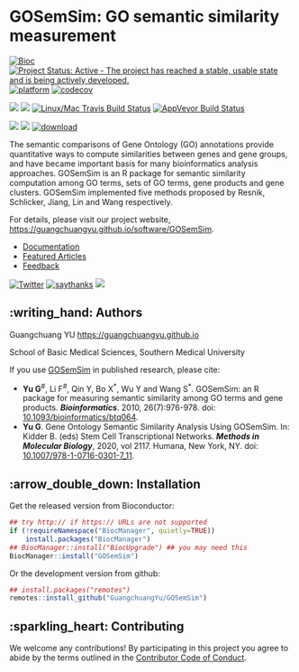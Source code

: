 # GOSemSim: GO semantic similarity measurement

[![Bioc](http://www.bioconductor.org/shields/years-in-bioc/GOSemSim.svg)](https://www.bioconductor.org/packages/devel/bioc/html/GOSemSim.html#since)
[![Project Status: Active - The project has reached a stable, usable
state and is being actively
developed.](http://www.repostatus.org/badges/latest/active.svg)](http://www.repostatus.org/#active)
[![platform](http://www.bioconductor.org/shields/availability/devel/GOSemSim.svg)](https://www.bioconductor.org/packages/devel/bioc/html/GOSemSim.html#archives)
[![codecov](https://codecov.io/gh/GuangchuangYu/GOSemSim/branch/master/graph/badge.svg)](https://codecov.io/gh/GuangchuangYu/GOSemSim/)

[![](https://img.shields.io/badge/release%20version-2.12.0-green.svg)](https://www.bioconductor.org/packages/GOSemSim)
[![](https://img.shields.io/badge/devel%20version-2.13.1-green.svg)](https://github.com/guangchuangyu/GOSemSim)
[![Linux/Mac Travis Build
Status](https://img.shields.io/travis/GuangchuangYu/GOSemSim/master.svg?label=Mac%20OSX%20%26%20Linux)](https://travis-ci.org/GuangchuangYu/GOSemSim)
[![AppVeyor Build
Status](https://img.shields.io/appveyor/ci/Guangchuangyu/GOSemSim/master.svg?label=Windows)](https://ci.appveyor.com/project/GuangchuangYu/GOSemSim)

[![](https://img.shields.io/badge/download-176874/total-blue.svg)](https://bioconductor.org/packages/stats/bioc/GOSemSim)
[![](https://img.shields.io/badge/download-5604/month-blue.svg)](https://bioconductor.org/packages/stats/bioc/GOSemSim)
[![download](http://www.bioconductor.org/shields/downloads/release/GOSemSim.svg)](https://bioconductor.org/packages/stats/bioc/GOSemSim)

The semantic comparisons of Gene Ontology (GO) annotations provide
quantitative ways to compute similarities between genes and gene groups,
and have became important basis for many bioinformatics analysis
approaches. GOSemSim is an R package for semantic similarity computation
among GO terms, sets of GO terms, gene products and gene clusters.
GOSemSim implemented five methods proposed by Resnik, Schlicker, Jiang,
Lin and Wang respectively.

For details, please visit our project website,
<https://guangchuangyu.github.io/software/GOSemSim>.

  - [Documentation](https://guangchuangyu.github.io/software/GOSemSim/documentation/)
  - [Featured
    Articles](https://guangchuangyu.github.io/software/GOSemSim/featuredArticles/)
  - [Feedback](https://guangchuangyu.github.io/software/GOSemSim/#feedback)

[![Twitter](https://img.shields.io/twitter/url/http/shields.io.svg?style=social&logo=twitter)](https://twitter.com/intent/tweet?hashtags=GOSemSim&url=http://bioinformatics.oxfordjournals.org/content/26/7/976&screen_name=guangchuangyu)
[![saythanks](https://img.shields.io/badge/say-thanks-ff69b4.svg)](https://saythanks.io/to/GuangchuangYu)
[![](https://img.shields.io/badge/follow%20me%20on-WeChat-green.svg)](https://guangchuangyu.github.io/blog_images/biobabble.jpg)

## :writing\_hand: Authors

Guangchuang YU <https://guangchuangyu.github.io>

School of Basic Medical Sciences, Southern Medical University

If you use [GOSemSim](http://bioconductor.org/packages/GOSemSim) in
published research, please cite:

  - **Yu G**<sup>\#</sup>, Li F<sup>\#</sup>, Qin Y, Bo X<sup>\*</sup>,
    Wu Y and Wang S<sup>\*</sup>. GOSemSim: an R package for measuring
    semantic similarity among GO terms and gene products.
    ***Bioinformatics***. 2010, 26(7):976-978. doi:
    [10.1093/bioinformatics/btq064](http://dx.doi.org/10.1093/bioinformatics/btq064).
  - **Yu G**. Gene Ontology Semantic Similarity Analysis Using GOSemSim.
    In: Kidder B. (eds) Stem Cell Transcriptional Networks. ***Methods
    in Molecular Biology***, 2020, vol 2117. Humana, New York, NY. doi:
    [10.1007/978-1-0716-0301-7\_11](http://dx.doi.org/10.1007/978-1-0716-0301-7_11).

## :arrow\_double\_down: Installation

Get the released version from Bioconductor:

``` r
## try http:// if https:// URLs are not supported
if (!requireNamespace("BiocManager", quietly=TRUE))
    install.packages("BiocManager")
## BiocManager::install("BiocUpgrade") ## you may need this
BiocManager::install("GOSemSim")
```

Or the development version from github:

``` r
## install.packages("remotes")
remotes::install_github("GuangchuangYu/GOSemSim")
```

## :sparkling\_heart: Contributing

We welcome any contributions\! By participating in this project you
agree to abide by the terms outlined in the [Contributor Code of
Conduct](CONDUCT.md).
